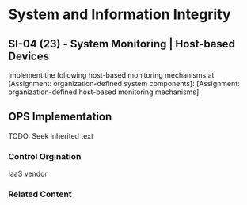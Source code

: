 # System and Information Integrity
## SI-04 (23) - System Monitoring | Host-based Devices

Implement the following host-based monitoring mechanisms at [Assignment: organization-defined system components]: [Assignment: organization-defined host-based monitoring mechanisms].

## OPS Implementation

TODO: Seek inherited text

### Control Orgination

IaaS vendor

### Related Content
